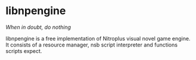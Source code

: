 libnpengine
===========

*When in doubt, do nothing*

libnpengine is a free implementation of Nitroplus visual novel game engine.
It consists of a resource manager, nsb script interpreter and functions scripts expect.

